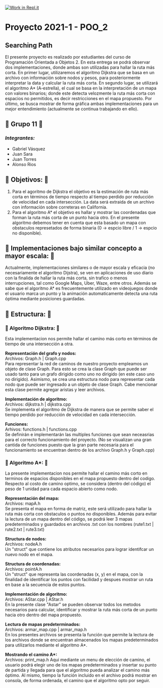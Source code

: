 [![Work in Repl.it](https://classroom.github.com/assets/work-in-replit-14baed9a392b3a25080506f3b7b6d57f295ec2978f6f33ec97e36a161684cbe9.svg)](https://classroom.github.com/online_ide?assignment_repo_id=432781&assignment_repo_type=GroupAssignmentRepo)

# Proyecto 2021-1 - POO_2
##  __Searching Path__

El presente proyecto es realizado por estudiantes del curso de Programación Orientada a Objetos 2. En esta entrega se podrá observar dos implementaciones, donde ambas son utilizadas para hallar la ruta más corta. En primer lugar, utilizaremos el algoritmo Dijkstra que se basa en un archivo con información sobre nodos y pesos, para posteriormente interpretar la data y calcular la ruta más corta. En segundo lugar, se utilizará el algoritmo A* (A-estrella), el cual se basa en la interpretación de un mapa con valores binarios; donde este detecta velozmente la ruta más corta con espacios no permitidos, es decir restricciones en el mapa propuesto. Por último, se busca mostrar de forma gráfica ambas implementaciones para un mejor entendimiento (actualmente se continua trabajando en ello).

##  👥 __Grupo 11__ 👥
### _Integrantes:_
- Gabriel Vásquez
- Juan Sara
- Juan Torres
- Alonso Rios

## 🔬 __Objetivos:__ 🔬
1. Para el agoritmo de Dijkstra el objetivo es la estimación de ruta más corta en términos de tiempo respecto al tiempo perdido por reducción de velocidad en cada intersección. La data será extraida de un archivo con información sobre correteras en California.
2. Para el algoritmo A* el objetivo es hallar y mostrar las coordenadas que forman la ruta más corta de un punto hacia otro. En el presente algoritmo debemos tener en cuenta que esta basado un mapa con obstaculos represetados de forma binaria (0 -> espcio libre / 1 -> espcio no disponible).

## 🚧 __Implementaciones bajo similar concepto a mayor escala:__ 🚧
Actualmente, implementaciones similares o de mayor escala y eficacia (no necesariamente el algoritmo Dijstra), se ven en aplicaciones de uso diario con la finalida de hallar la ruta más corta, sin trafico o menos interrupciones, tal como Google Maps, Uber, Waze, entre otros. Además se sabe que el algoritmo A* es frecuentemente utilizado en videojuegos donde el usuario marca un punto y la animación automaticamente detecta una ruta óptima mediante posiciones guardadas.

## 🔧 __Estructura:__ 🔧
<!--
Esta implementación nos permite hallar el camino más corto en términos de tiempo de una intersección a otra. De esta forma, consideramos como algoritmo adicional el algoritmo A* (A-Estrella). Este es ampliamente usado para juegos con mapas con posiciones guardadas. Por ello, funcionaría para nuestra propuesta pero para, probablemente, ciudades, ya que al guardar coordenadas se tendría que usar mucha memoria para los espacios que no son caminos.
-->

### 📍 Algoritmo Dijkstra: 📍
Esta implementacion nos permite hallar el camino más corto en términos de tiempo de una intersección a otra.

__Representación del grafo y nodos:__ \
Archivos: Graph.h | Graph.cpp \
Para representar la red de caminos de nuestro proyecto empleamos un objeto de clase Graph. Para esto se crea la clase Graph que puede ser usado tanto para un grafo dirigido como uno no dirigido (en este caso uno no dirigido). Asimismo, se crea una estructura nodo para representar cada nodo que puede ser ingresado a un objeto de clase Graph. Cabe mencionar esta clase permite agregar aristas y leer archivos.

__Implementación de algoritmo:__ \
Archivos: dijkstra.h | dijkstra.cpp \
Se implementa el algoritmo de Dijkstra de manera que se permite saber el tiempo perdido por reducción de velocidad en cada intersección. 

__Funciones:__ \
Arhivos: functions.h | functions.cpp \
Se definirán e implementarán las multiples funciones que sean neceasrias para el correcto funcionamiento del proyecto. (No se visualizan una gran cantida de funciones puesto que la gran parte necesaria para el funcionamiento se encuentran dentro de los archivo Graph.h y Graph.cpp)

### 📍 Algoritmo A*: 📍
La presente implementacion nos permite hallar el camino más corto en terminos de espacios disponibles en el mapa propuesto dentro del codigo. Respecto al costo  de camino optimo, se considera (dentro del código) el peso de 1 unidad para cada espacio abierto como nodo. 

__Representación del mapa:__ \
Archivos: mapA.h \
Se presenta el mapa en forma de matriz, este será utilizado para hallar la ruta más corta con obstaculos o puntos no disponibles. Además para evitar la lectura de un mapa dentro del código, se podrá leer 3 mapas predeterminados y guardados en archivos .txt con los nombres (rute1.txt | rute2.txt | rute3.txt)

__Structura de nodos:__ \
Archivos: nodeA.h \
Un "struct" que contiene los atributos necesarios para lograr identifcar un nuevo nodo en el mapa.

__Structura de coordenadas:__ \
Archivos: pointA.h \
Un "struct" que representa las coordenadas (x, y) en el mapa, con la finalidad de identificar los puntos con facilidad y despues mostrar un ruta en base a la secuencia de estos puntos. 

__Implementación de algoritmo:__ \
Archivos: AStar.cpp | AStar.h \
En la presente clase "Astar" se pueden observar todos los metodos necesarios para calcular, identificar y mostrar la ruta más corta de un punto hacia otro dentro del mapa propuesto.

__Lectura de mapas predeterminados:__ \
Archivos: armar_map.cpp | armar_map.h \
En los presentes archivos se presenta la función que permite la lectura de los archivos donde se encuentran almacenados los mapas predeterminados para utilizarlos mediante el algoritmo A*.

__Mostrando el camino A*:__ \
Archivos: print_map.h
Aqui mediante un menu de elección de camino, el usuario podrá elegir uno de los mapas predeterminados y insertar su punto de partida y llegada para que el algoritmo pueda analizar el camino más óptimo. Al mismo, tiempo la función incluido en el archivo podrá mostrar en consola, de forma ordenada, el camino que el algoritmo opto por seguir. 
